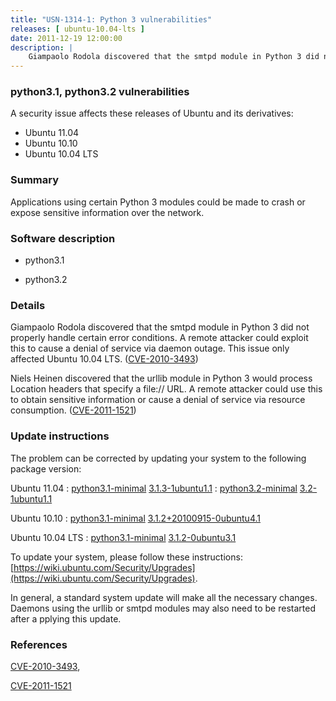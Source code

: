 ```yaml
---
title: "USN-1314-1: Python 3 vulnerabilities"
releases: [ ubuntu-10.04-lts ]
date: 2011-12-19 12:00:00
description: |
    Giampaolo Rodola discovered that the smtpd module in Python 3 did not properly handle certain error conditions. A remote attacker could exploit this to cause a denial of service via daemon outage. This issue only affected Ubuntu 10.04 LTS. ([CVE-2010-3493](http://people.ubuntu.com/~ubuntu-security/cve/CVE-2010-3493))
--- 
```

 
### python3.1, python3.2 vulnerabilities

A security issue affects these releases of Ubuntu and its derivatives:

* Ubuntu 11.04
* Ubuntu 10.10
* Ubuntu 10.04 LTS

### Summary

Applications using certain Python 3 modules could be made to crash or expose sensitive information over the network.

### Software description

* python3.1 

* python3.2 

### Details

Giampaolo Rodola discovered that the smtpd module in Python 3 did not properly handle certain error conditions. A remote attacker could exploit this to cause a denial of service via daemon outage. This issue only affected Ubuntu 10.04 LTS. ([CVE-2010-3493](http://people.ubuntu.com/~ubuntu-security/cve/CVE-2010-3493))

Niels Heinen discovered that the urllib module in Python 3 would process Location headers that specify a file:// URL. A remote attacker could use this to obtain sensitive information or cause a denial of service via resource consumption. ([CVE-2011-1521](http://people.ubuntu.com/~ubuntu-security/cve/CVE-2011-1521)) 

### Update instructions

The problem can be corrected by updating your system to the following package version:

Ubuntu 11.04
 : [python3.1-minimal](https://launchpad.net/ubuntu/+source/python3.1) <span> [3.1.3-1ubuntu1.1](https://launchpad.net/ubuntu/+source/python3.1/3.1.3-1ubuntu1.1) </span> 
 : [python3.2-minimal](https://launchpad.net/ubuntu/+source/python3.2) <span> [3.2-1ubuntu1.1](https://launchpad.net/ubuntu/+source/python3.2/3.2-1ubuntu1.1) </span> 

Ubuntu 10.10
 : [python3.1-minimal](https://launchpad.net/ubuntu/+source/python3.1) <span> [3.1.2+20100915-0ubuntu4.1](https://launchpad.net/ubuntu/+source/python3.1/3.1.2+20100915-0ubuntu4.1) </span> 

Ubuntu 10.04 LTS
 : [python3.1-minimal](https://launchpad.net/ubuntu/+source/python3.1) <span> [3.1.2-0ubuntu3.1](https://launchpad.net/ubuntu/+source/python3.1/3.1.2-0ubuntu3.1) </span> 

To update your system, please follow these instructions: [https://wiki.ubuntu.com/Security/Upgrades](https://wiki.ubuntu.com/Security/Upgrades).

In general, a standard system update will make all the necessary changes. Daemons using the urllib or smtpd modules may also need to be restarted after a pplying this update. 

### References

 [CVE-2010-3493](http://people.ubuntu.com/~ubuntu-security/cve/CVE-2010-3493), 

 [CVE-2011-1521](http://people.ubuntu.com/~ubuntu-security/cve/CVE-2011-1521)
 
